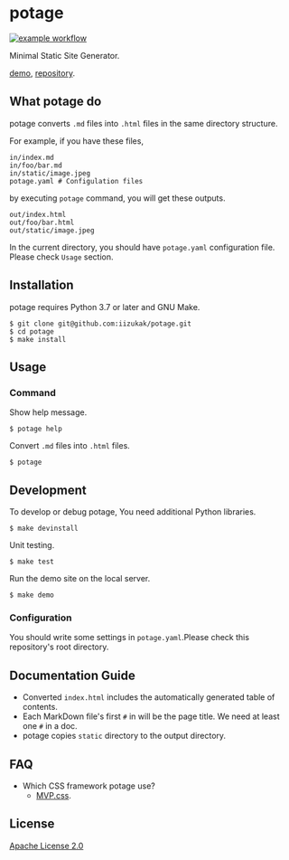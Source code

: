 # potage

[![example workflow](https://github.com/iizukak/potage/actions/workflows/test.yaml/badge.svg)](https://github.com/iizukak/potage/actions/workflows/test.yaml)

Minimal Static Site Generator.

[demo](https://iizukak.github.io/potage/),
[repository](https://github.com/iizukak/potage).

## What potage do

potage converts `.md` files into `.html` files in the same directory structure.

For example, if you have these files,

```
in/index.md
in/foo/bar.md
in/static/image.jpeg
potage.yaml # Configulation files
```

by executing `potage` command, you will get these outputs.

```
out/index.html
out/foo/bar.html
out/static/image.jpeg
```

In the current directory, you should have `potage.yaml` configuration file.
Please check `Usage` section.

## Installation

potage requires Python 3.7 or later and GNU Make.

```
$ git clone git@github.com:iizukak/potage.git
$ cd potage
$ make install
```

## Usage

### Command

Show help message.

```
$ potage help
```

Convert `.md` files into `.html` files.

```
$ potage
```

## Development

To develop or debug potage, You need additional Python libraries.

```
$ make devinstall
```

Unit testing.

```
$ make test
```

Run the demo site on the local server.

```
$ make demo
```

### Configuration

You should write some settings in `potage.yaml`.Please check this repository's root directory.

## Documentation Guide

- Converted `index.html` includes the automatically generated table of contents.
- Each MarkDown file's first `#` in will be the page title. We need at least one `#` in a doc.
- potage copies `static` directory to the output directory.

## FAQ

- Which CSS framework potage use?
    - [MVP.css](https://github.com/andybrewer/mvp/).

## License

[Apache License 2.0](https://spdx.org/licenses/Apache-2.0.html)